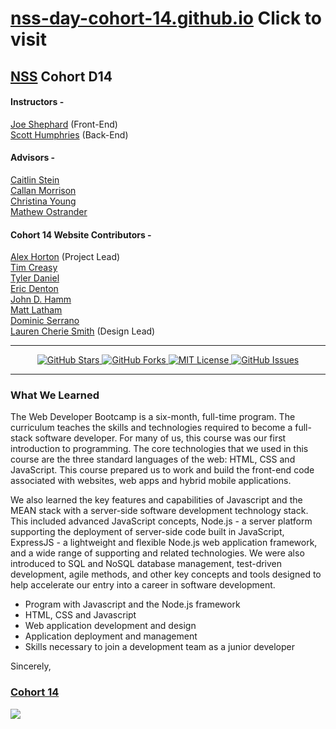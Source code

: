 # [nss-day-cohort-14.github.io](https://nss-day-cohort-14.github.io/) Click to visit

## [NSS](http://nashvillesoftwareschool.com/) Cohort D14  
#### Instructors -  
[Joe Shephard](https://github.com/JoeShep) (Front-End)  
[Scott Humphries](https://github.com/sscotth) (Back-End)  

#### Advisors -  
[Caitlin Stein](https://github.com/C-Stein)  
[Callan Morrison](https://github.com/morecallan)  
[Christina Young](https://github.com/ChristinaJYoung)  
[Mathew Ostrander](https://github.com/MAOstrander)  

#### Cohort 14 Website Contributors -  
[Alex Horton](https://github.com/alexhortonmusic) (Project Lead)  
[Tim Creasy](https://github.com/timcreasy)  
[Tyler Daniel](https://github.com/iamtylerd)  
[Eric Denton](https://github.com/iamericanartist)  
[John D. Hamm](https://github.com/JohnDHamm)  
[Matt Latham](https://github.com/lathammatt)  
[Dominic Serrano](https://github.com/DominicSerranoC14)  
[Lauren Cherie Smith](https://github.com/laurensaurenson) (Design Lead)  

***

<p align="center">
  <a href="https://github.com/nss-day-cohort-14/nss-day-cohort-14.github.io/stargazers">
    <img src="https://img.shields.io/github/stars/nss-day-cohort-14/nss-day-cohort-14.github.io.svg"
         alt="GitHub Stars">
  </a>
  <a href="https://github.com/nss-day-cohort-14/nss-day-cohort-14.github.io/network">
    <img src="https://img.shields.io/github/forks/nss-day-cohort-14/nss-day-cohort-14.github.io.svg"
         alt="GitHub Forks">
  </a>
  <a href="https://raw.githubusercontent.com/nss-day-cohort-14/nss-day-cohort-14.github.io/master/LICENSE">
    <img src="https://img.shields.io/badge/license-MIT-blue.svg"
         alt="MIT License">
  </a>
  <a href="https://github.com/nss-day-cohort-14/nss-day-cohort-14.github.io/issues">
    <img src="https://img.shields.io/github/issues/nss-day-cohort-14/nss-day-cohort-14.github.io.svg"
         alt="GitHub Issues">
  </a>
</p>

***

### What We Learned
The Web Developer Bootcamp is a six-month, full-time program. The curriculum teaches the skills and technologies required to become a full-stack software developer. For many of us, this course was our first introduction to programming. The core technologies that we used in this course are the three standard languages of the web: HTML, CSS and JavaScript. This course prepared us to work and build the front-end code associated with websites, web apps and hybrid mobile applications.

We also learned the key features and capabilities of Javascript and the MEAN stack with a server-side software development technology stack. This included advanced JavaScript concepts, Node.js - a server platform supporting the deployment of server-side code built in JavaScript, ExpressJS - a lightweight and flexible Node.js web application framework, and a wide range of supporting and related technologies. We were also introduced to SQL and NoSQL database management, test-driven development, agile methods, and other key concepts and tools designed to help accelerate our entry into a career in software development.

- Program with Javascript and the Node.js framework
- HTML, CSS and Javascript
- Web application development and design
- Application deployment and management
- Skills necessary to join a development team as a junior developer


Sincerely,

### [Cohort 14](https://github.com/orgs/nss-day-cohort-14/people)  

<div>
  <a href="https://nss-day-cohort-14.github.io/"><img align="center" src="img/Group/GraphicsGroupShotC14.jpg"></a>
</div>
